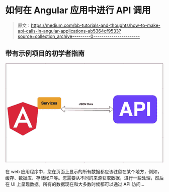 # 如何在 Angular 应用中进行 API 调用

> 原文：<https://medium.com/bb-tutorials-and-thoughts/how-to-make-api-calls-in-angular-applications-ab5364cf9533?source=collection_archive---------0----------------------->

## 带有示例项目的初学者指南

![](img/d0139805b9067ed088d1e68d33d91c67.png)

在 web 应用程序中，您在页面上显示的所有数据都应该驻留在某个地方，例如，缓存、数据库、存储帐户等。您需要从不同的来源获取数据，进行一些处理，然后在 UI 上呈现数据。所有的数据现在和大多数时候都可以通过 API 访问…